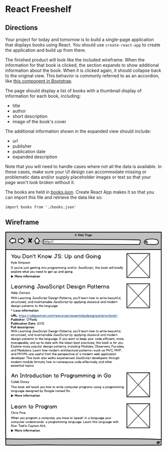 # React Freeshelf

## Directions

Your project for today and tomorrow is to build a single-page application that displays books using React. You should use `create-react-app` to create the application and build up from there.

The finished product will look like the included wireframe. When the information for that book is clicked, the section expands to show additional information about the book. When it is clicked again, it should collapse back to the original view. This behavior is commonly referred to as an accordion, like [this component in Bootstrap](https://getbootstrap.com/docs/4.0/components/collapse/#accordion-example).

The page should display a list of books with a thumbnail display of information for each book, including:

+ title
+ author
+ short description
+ image of the book's cover

The additional information shown in the expanded view should include:

+ url
+ publisher
+ publication date
+ expanded description

Note that you will need to handle cases where not all the data is available. In these cases, make sure your UI design can accommodate missing or problematic data and/or supply placeholder images or text so that your page won't look broken without it.

The books are held in [books.json](books.json). Create React App makes it so that you can import this file and retrieve the data like so:

```
import books from './books.json'
```

## Wireframe

![Wireframe](freeshelf-wireframe.png)
